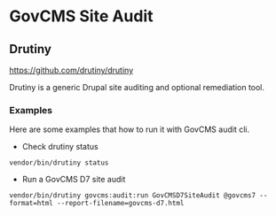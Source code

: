 # GovCMS Site Audit

## Drutiny

https://github.com/drutiny/drutiny

Drutiny is a generic Drupal site auditing and optional remediation tool.

### Examples

Here are some examples that how to run it with GovCMS audit cli.

* Check drutiny status

```
vendor/bin/drutiny status
```
* Run a GovCMS D7 site audit

```
vendor/bin/drutiny govcms:audit:run GovCMSD7SiteAudit @govcms7 --format=html --report-filename=govcms-d7.html
```

